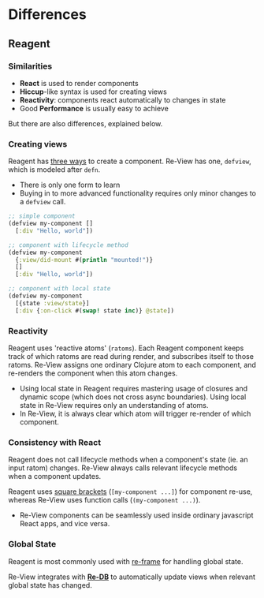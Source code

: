 # Differences

## Reagent

### Similarities

- **React** is used to render components
- **Hiccup**-like syntax is used for creating views
- **Reactivity**: components react automatically to changes in state
- Good **Performance** is usually easy to achieve

But there are also differences, explained below.

### Creating views

Reagent has [three ways](https://github.com/Day8/re-frame/wiki/Creating-Reagent-Components) to create a component. Re-View has one, `defview`, which is modeled after `defn`.

- There is only one form to learn
- Buying in to more advanced functionality requires only minor changes to a `defview` call.

```clj
;; simple component
(defview my-component []
  [:div "Hello, world"])

;; component with lifecycle method
(defview my-component
  {:view/did-mount #(println "mounted!")}
  []
  [:div "Hello, world"])

;; component with local state
(defview my-component
  [{state :view/state}]
  [:div {:on-click #(swap! state inc)} @state])
```

### Reactivity

Reagent uses 'reactive atoms' (`ratoms`). Each Reagent component keeps track of which ratoms are read during render, and subscribes itself to those ratoms. Re-View assigns one ordinary Clojure atom to each component, and re-renders the component when this atom changes.

- Using local state in Reagent requires mastering usage of closures and dynamic scope (which does not cross async boundaries). Using local state in Re-View requires only an understanding of atoms.
- In Re-View, it is always clear which atom will trigger re-render of which component.

### Consistency with React

Reagent does not call lifecycle methods when a component's state (ie. an input ratom) changes. Re-View always calls relevant lifecycle methods when a component updates.

Reagent uses [square brackets](https://github.com/Day8/re-frame/wiki/Using-%5Bsquare-brackets%5D-instead-of-%28parentheses%29) (`[my-component ...]`) for component re-use, whereas Re-View uses function calls (`(my-component ...)`).

- Re-View components can be seamlessly used inside ordinary javascript React apps, and vice versa.


### Global State

Reagent is most commonly used with [re-frame](https://github.com/Day8/re-frame) for handling global state.

Re-View integrates with **[Re-DB](https://www.github.com/re-view/re-db)** to automatically update views when relevant global state has changed.
